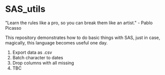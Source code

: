 # SAS_utils
"Learn the rules like a pro, so you can break them like an artist." - Pablo Picasso

This repository demonstrates how to do basic things with SAS, just in case, magically, this language becomes useful one day. 
1. Export data as .csv
2. Batch character to dates
3. Drop columns with all missing
4. TBC

